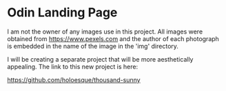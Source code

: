 # Odin Landing Page
I am not the owner of any images use in this project.
All images were obtained from https://www.pexels.com and the author of each photograph
is embedded in the name of the image in the 'img' directory.

I will be creating a separate project that will be more aesthetically appealing.
The link to this new project is here:

https://github.com/holoesque/thousand-sunny
